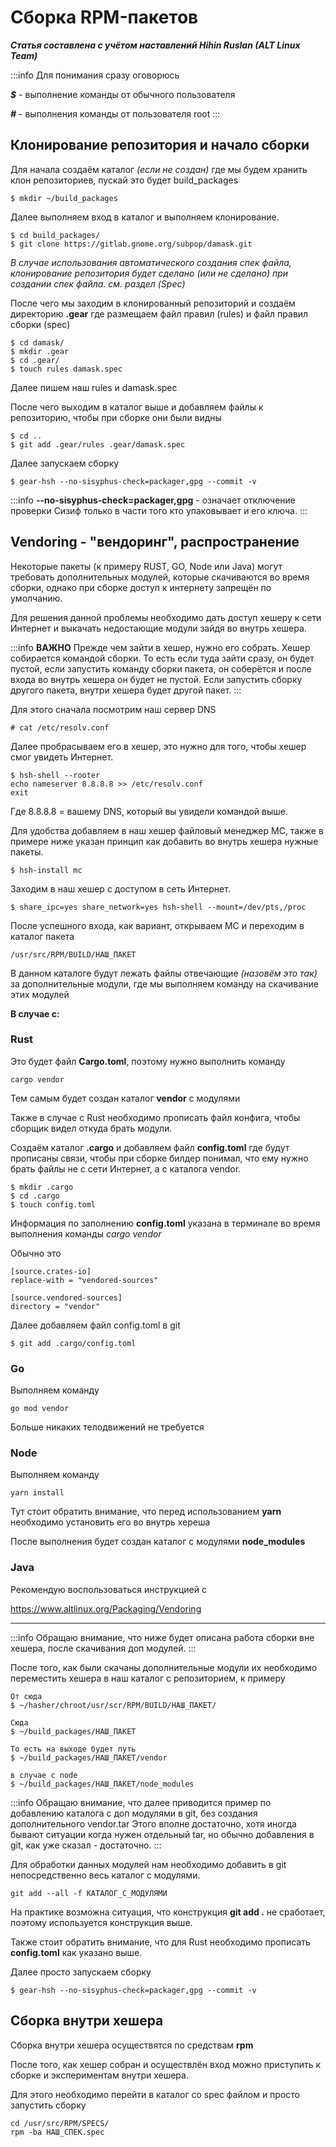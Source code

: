 # Сборка RPM-пакетов

***Статья составлена с учётом наставлений Hihin Ruslan (ALT Linux Team)***

:::info
Для понимания сразу оговорюсь

***$*** - выполнение команды от обычного пользователя

***#*** - выполнения команды от пользователя root
:::

## Клонирование репозитория и начало сборки

Для начала создаём каталог _(если не создан)_ где мы будем хранить клон репозиториев, пускай это будет build_packages

```
$ mkdir ~/build_packages
```

Далее выполняем вход в каталог и выполняем клонирование.

```
$ cd build_packages/
$ git clone https://gitlab.gnome.org/subpop/damask.git
```

_В случае использования автоматического создания спек файла, клонирование репозитория будет сделано (или не сделано) при создании спек файла. см. раздел (Spec)_

После чего мы заходим в клонированный репозиторий и создаём директорию **.gear** где размещаем файл правил (rules) и файл правил сборки (spec)

```
$ cd damask/
$ mkdir .gear
$ cd .gear/
$ touch rules damask.spec
```

Далее пишем наш rules и damask.spec

После чего выходим в каталог выше и добавляем файлы к репозиторию, чтобы при сборке они были видны

```
$ cd ..
$ git add .gear/rules .gear/damask.spec
```

Далее запускаем сборку

```
$ gear-hsh --no-sisyphus-check=packager,gpg --commit -v
```

:::info
**--no-sisyphus-check=packager,gpg** - означает отключение проверки Сизиф только в части того кто упаковывает и его ключа.
:::


## Vendoring - "вендоринг", распространение

Некоторые пакеты (к примеру RUST, GO, Node или Java) могут требовать дополнительных модулей, которые скачиваются во время сборки, однако при сборке доступ к интернету запрещён по умолчанию.

Для решения данной проблемы необходимо дать доступ хешеру к сети Интернет и выкачать недостающие модули зайдя во внутрь хешера.

:::info
**ВАЖНО**
Прежде чем зайти в хешер, нужно его собрать.
Хешер собирается командой сборки.
То есть если туда зайти сразу, он будет пустой, если запустить команду сборки пакета, он соберётся и после входа во внутрь хешера он будет не пустой.
Если запустить сборку другого пакета, внутри хешера будет другой пакет.
:::

Для этого сначала посмотрим наш сервер DNS

```
# cat /etc/resolv.conf
```

Далее пробрасываем его в хешер, это нужно для того, чтобы хешер смог увидеть Интернет.

```
$ hsh-shell --rooter
echo nameserver 8.8.8.8 >> /etc/resolv.conf
exit
```

Где 8.8.8.8 = вашему DNS, который вы увидели командой выше.

Для удобства добавляем в наш хешер файловый менеджер MC, также в примере ниже указан принцип как добавить во внутрь хешера нужные пакеты.

```
$ hsh-install mc
```

Заходим в наш хешер с доступом в сеть Интернет.

```
$ share_ipc=yes share_network=yes hsh-shell --mount=/dev/pts,/proc
```

После успешного входа, как вариант, открываем MC и переходим в каталог пакета

```
/usr/src/RPM/BUILD/НАШ_ПАКЕТ
```

В данном каталоге будут лежать файлы отвечающие _(назовём это так)_ за дополнительные модули, где мы выполняем команду на скачивание этих модулей

**В случае с:**

### Rust

Это будет файл **Cargo.toml**, поэтому нужно выполнить команду

```
cargo vendor
```

Тем самым будет создан каталог **vendor** с модулями

Также в случае с Rust необходимо прописать файл конфига, чтобы сборщик видел откуда брать модули.

Создаём каталог **.cargo** и добавляем файл **config.toml** где будут прописаны связи, чтобы при сборке билдер понимал, что ему нужно брать файлы не с сети Интернет, а с каталога vendor.

```
$ mkdir .cargo
$ cd .cargo
$ touch config.toml
```

Информация по заполнению **config.toml** указана в терминале во время выполнения команды _cargo vendor_

Обычно это

```
[source.crates-io]
replace-with = "vendored-sources"

[source.vendored-sources]
directory = "vendor"
```

Далее добавляем файл config.toml в git

```
$ git add .cargo/config.toml
```

### Go

Выполняем команду

```
go mod vendor
```

Больше никаких телодвижений не требуется

### Node

Выполняем команду

```
yarn install
```

Тут стоит обратить внимание, что перед использованием **yarn** необходимо установить его во внутрь хереша

После выполнения будет создан каталог с модулями **node_modules**

### Java

Рекомендую воспользоваться инструкцией с

https://www.altlinux.org/Packaging/Vendoring


***

:::info
Обращаю внимание, что ниже будет описана работа сборки вне хешера, после скачивания доп модулей.
:::

После того, как были скачаны дополнительные модули их необходимо переместить хешера в наш каталог с репозиторием, к примеру

```
От сюда
$ ~/hasher/chroot/usr/scr/RPM/BUILD/НАШ_ПАКЕТ/

Сюда
$ ~/build_packages/НАШ_ПАКЕТ

То есть на выходе будет путь
$ ~/build_packages/НАШ_ПАКЕТ/vendor

в случае с node
$ ~/build_packages/НАШ_ПАКЕТ/node_modules
```

:::info
Обращаю внимание, что далее приводится пример по добавлению каталога с доп модулями в git, без создания дополнительного vendor.tar
Этого вполне достаточно, хотя иногда бывают ситуации когда нужен отдельный tar, но обычно добавления в git, как уже сказал - достаточно.
:::

Для обработки данных модулей нам необходимо добавить в git непосредственно весь каталог с модулями.

```
git add --all -f КАТАЛОГ_С_МОДУЛЯМИ
```

На практике возможна ситуация, что конструкция **git add .** не сработает, поэтому используется конструкция выше.

Также стоит обратить внимание, что для Rust необходимо прописать **config.toml** как указано выше.

Далее просто запускаем сборку

```
$ gear-hsh --no-sisyphus-check=packager,gpg --commit -v
```

## Сборка внутри хешера

Сборка внутри хешера осуществятся по средствам **rpm**

После того, как хешер собран и осуществлён вход можно приступить к сборке и экспериментам внутри хешера.

Для этого необходимо перейти в каталог со spec файлом и просто запустить сборку

```
cd /usr/src/RPM/SPECS/
rpm -ba НАШ_СПЕК.spec
```

